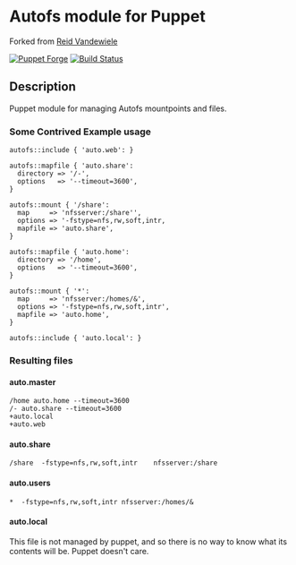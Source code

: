 # Autofs module for Puppet

Forked from [Reid Vandewiele](https://github.com/pdxcat/puppet-module-autofs)

[![Puppet Forge](http://img.shields.io/puppetforge/v/jkroepke/autofs.svg)](https://forge.puppetlabs.com/jkroepke/autofs) [![Build Status](https://travis-ci.org/jkroepke/puppet-module-autofs.svg?branch=master)](https://travis-ci.org/jkroepke/puppet-module-autofs)

## Description
Puppet module for managing Autofs mountpoints and files.

### Some Contrived Example usage

``` puppet
autofs::include { 'auto.web': }

autofs::mapfile { 'auto.share':
  directory => '/-',
  options   => '--timeout=3600',
}

autofs::mount { '/share':
  map     => 'nfsserver:/share'',
  options => '-fstype=nfs,rw,soft,intr,
  mapfile => 'auto.share',
}

autofs::mapfile { 'auto.home':
  directory => '/home',
  options   => '--timeout=3600',
}

autofs::mount { '*':
  map     => 'nfsserver:/homes/&',
  options => '-fstype=nfs,rw,soft,intr',
  mapfile => 'auto.home',
}

autofs::include { 'auto.local': }
```

### Resulting files

#### auto.master

```
/home auto.home --timeout=3600
/- auto.share --timeout=3600
+auto.local
+auto.web
```

#### auto.share

```
/share  -fstype=nfs,rw,soft,intr	nfsserver:/share
```

#### auto.users

```
*  -fstype=nfs,rw,soft,intr	nfsserver:/homes/&
```

#### auto.local

This file is not managed by puppet, and so there is no way to know what its
contents will be. Puppet doesn't care.
